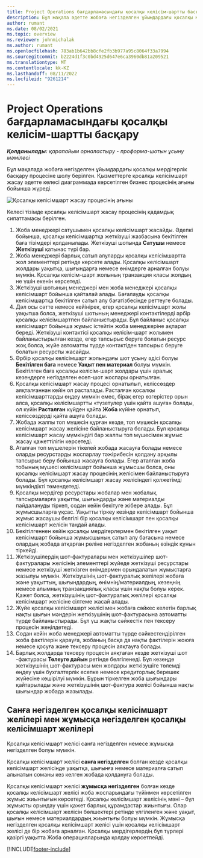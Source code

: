 ```yaml
---
title: Project Operations бағдарламасындағы қосалқы келісім-шартты басқару
description: Бұл мақала әдетте жобаға негізделген ұйымдардағы қосалқы мердігерлік басқару процесіне шолу жасайды.
author: rumant
ms.date: 08/02/2021
ms.topic: overview
ms.reviewer: johnmichalak
ms.author: rumant
ms.openlocfilehash: 783ab1b642bb8cfe2fb3b977a95c8064f33a7994
ms.sourcegitcommit: b2224d1f3c0bd4925d647e6ca3960db81a209521
ms.translationtype: MT
ms.contentlocale: kk-KZ
ms.lasthandoff: 08/11/2022
ms.locfileid: "9261214"
---
```

# <a name="subcontract-management-in-project-operations"></a>Project Operations бағдарламасындағы қосалқы келісім-шартты басқару


_**Қолданылады:** қарапайым орналастыру - проформа-шотын ұсыну мәмілесі_

Бұл мақалада жобаға негізделген ұйымдардағы қосалқы мердігерлік басқару процесіне шолу берілген. Қызметтерге қосалқы келісімшарт жасау әдетте келесі диаграммада көрсетілген бизнес процесінің ағыны бойынша жүреді.

![Қосалқы келісімшарт жасау процесінің ағыны](../media/SubcontractingProcessFlow.png)

Келесі тізімде қосалқы келісімшарт жасау процесінің қадамдық сипаттамасы берілген.

1. Жоба менеджері сатушымен қосалқы келісімшарт жасайды. Әдепкі бойынша, қосалқы келісімшартқа жеткізуші жазбасына бекітілген баға тізімдері қолданылады. Жеткізуші шотында **Сатушы** немесе **Жеткізуші** қатынас түрі бар.
2. Жоба менеджері барлық сатып алуларды қосалқы келісімшартта жол элементтері ретінде көрсете алады. Қосалқы келісімшарт жолдары уақытқа, шығындарға немесе өнімдерге арналған болуы мүмкін. Қосалқы келісім-шарт жолының транзакция класы жолдың не үшін екенін көрсетеді.
3. Жеткізуші шотының менеджері мен жоба менеджері қосалқы келісімшарт бойынша қайталай алады. Бағалауды қосалқы келісімшартқа бекітілген сатып алу бағатізбесінде реттеуге болады.
4. Дәл осы сәтте немесе кейінірек, егер қосалқы келісімшарт жолы уақытша болса, жеткізуші шотының менеджері контактілерді әрбір қосалқы келісімшартпен байланыстырады. Бұл байланыс қосалқы келісімшарт бойынша жұмыс істейтін жоба менеджеріне ақпарат береді. Жеткізуші контактісі қосалқы келісім-шарт жолымен байланыстырылған кезде, егер тапсырыс беруге болатын ресурс жоқ болса, жүйе автоматты түрде контактіден тапсырыс беруге болатын ресурсты жасайды.
5. Әрбір қосалқы келісімшарт жолындағы шот ұсыну әдісі болуы **Бекітілген баға** немесе **Уақыт пен материал** болуы мүмкін. Бекітілген баға қосалқы келісім-шарт жолдары үшін аралық кезеңдерге негізделген есеп-шот жоспары орнатылған.
6.  Қосалқы келісімшарт жасау процесі орнатылып, келіссөздер аяқталғаннан кейін ол расталады. Расталған қосалқы келісімшарттарды өңдеу мүмкін емес, бірақ егер өзгерістер орын алса, қосалқы келісімшартты «түзетулер үшін қайта ашуға» болады, ол күйін **Расталған** күйден қайта **Жоба** күйіне орнатып, келіссөздерді қайта ашуға болады. 
7.  Жобада жалпы топ мүшесін құрған кезде, топ мүшесін қосалқы келісімшарт жасау желісіне байланыстыруға болады. Бұл қосалқы келісімшарт жасау мүмкіндігі бар жалпы топ мүшесімен жұмыс жасау қажеттілігін көрсетеді.
8.  Аталған топ мүшелерін тікелей жобада жасауға болады немесе оларды ресурстарды жоспарлау тәжірибесін қолдану арқылы тапсырыс беру бойынша жасауға болады. Егер аталған жоба тобының мүшесі келісімшарт бойынша жұмысшы болса, оны қосалқы келісімшарт жасау процесінің желісімен байланыстыруға болады. Бұл қосалқы келісімшарт жасау желісіндегі қолжетімді мүмкіндікті төмендетеді.
9.  Қосалқы мердігер ресурстары жобалар мен жобалық тапсырмаларға уақытты, шығындарды және материалды пайдалануды тіркеп, содан кейін бекітуге жібере алады. Бұл жұмысшыларға ұқсас. Уақытты тіркеу кезінде келісімшарт бойынша жұмыс жасаушы белгілі бір қосалқы келісімшарт пен қосалқы келісімшарт желісін таңдай алады.
10. Бекітілгеннен кейін қосалқы мердігерлермен бекітілген уақыт келісімшарт бойынша жұмысшының сатып алу бағасына немесе олардың жобада атқарған рөліне негізделген жобаның өзіндік құнын тіркейді.
11. Жеткізушілердің шот-фактуралары мен жеткізушілер шот-фактуралары желісінің элементтері жүйеде жеткізуші ресурстары немесе жеткізуші жеткізген өнімдермен орындалатын жұмыстарға жазылуы мүмкін. Жеткізушінің шот-фактуралық желілері жобаға және уақыттың, шығындардың, өнімнің/материалдың, кезеңнің немесе алымның транзакциялық класы үшін нақты болуы керек. Қажет болса, жеткізушінің шот-фактуралық желілері қосалқы келісімшарт желісіне сілтеме жасай алады.
12. Жүйе қосалқы келісімшарт желісі мен жобаға сәйкес келетін барлық нақты шығын мәндерін жеткізушінің шот-фактурасына автоматты түрде байланыстырады. Бұл үш жақты сәйкестік пен тексеру процесін жеңілдетеді.
13. Содан кейін жоба менеджері автоматты түрде сәйкестендірілген жоба фактілерін қарауға, жобаның басқа да нақты фактілерін жоюға немесе қосуға және тексеру процесін аяқтауға болады.
14. Барлық жолдарда тексеру процесін аяқтаған кезде жеткізуші шот -фактурасы **Төлеуге дайын** ретінде белгіленеді. Бұл кезеңде жеткізушінің шот-фактурасы мен жолдары жеткізушіге төлемді өңдеу үшін бухгалтерлік есепке немесе кредиторлық берешек жүйесіне көшірілуі мүмкін. Бұрын тіркелген жоба шығындары қайтарылады және жеткізушінің шот-фактура желісі бойынша нақты шығындар жобада жазылады.

## <a name="quantity-based-subcontract-lines-and-work-based-subcontract-lines"></a>Санға негізделген қосалқы келісімшарт желілері мен жұмысқа негізделген қосалқы келісімшарт желілері

Қосалқы келісімшарт желісі санға негізделген немесе жұмысқа негізделген болуы мүмкін. 

Қосалқы келісімшарт желісі **санға негізделген** болған кезде қосалқы келісімшарт желісінде уақытқа, шығынға немесе материалға сатып алынатын соманы кез келген жобада қолдануға болады.

Қосалқы келісімшарт желісі **жұмысқа негізделген** болған кезде қосалқы келісімшарт желісі жоба жоспарындағы түйінмен көрсетілген жұмыс жиынтығын көрсетеді. Қосалқы келісімшарт желісінің мәні – бұл жұмысты орындау үшін қажет барлық құрамдастар жиынтығы. Олар қосалқы келісімшарт желісін бөлшектері ретінде үлгіленген және уақыт, шығын немесе материалдардың жиынтығы болуы мүмкін. Жұмысқа негізделген қосалқы келісімшарт желісі үшін қосалқы келісімшарт желісі де бір жобаға арналған. Қосалқы мердігерлердің бұл түрлері қазіргі уақытта Жоба операцияларында қолдау көрсетпейді.

[!INCLUDE[footer-include](../../includes/footer-banner.md)]

